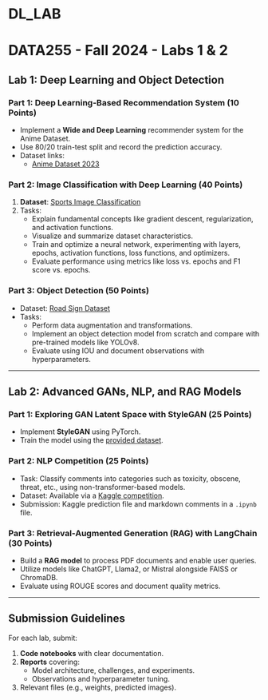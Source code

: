 # DL_LAB
# DATA255 - Fall 2024 - Labs 1 & 2

## Lab 1: Deep Learning and Object Detection

### Part 1: Deep Learning-Based Recommendation System (10 Points)
- Implement a **Wide and Deep Learning** recommender system for the Anime Dataset.
- Use 80/20 train-test split and record the prediction accuracy.
- Dataset links:
  - [Anime Dataset 2023](https://www.kaggle.com/datasets/dbdmobile/myanimelist-dataset)

### Part 2: Image Classification with Deep Learning (40 Points)
1. **Dataset**: [Sports Image Classification](https://www.kaggle.com/datasets/sidharkal/sports-image-classification/data)
2. Tasks:
   - Explain fundamental concepts like gradient descent, regularization, and activation functions.
   - Visualize and summarize dataset characteristics.
   - Train and optimize a neural network, experimenting with layers, epochs, activation functions, loss functions, and optimizers.
   - Evaluate performance using metrics like loss vs. epochs and F1 score vs. epochs.

### Part 3: Object Detection (50 Points)
- Dataset: [Road Sign Dataset](https://drive.google.com/drive/folders/1LIceJIn69vzmn40eAqz5kYJrsrC6m5lc?usp=sharing)
- Tasks:
  - Perform data augmentation and transformations.
  - Implement an object detection model from scratch and compare with pre-trained models like YOLOv8.
  - Evaluate using IOU and document observations with hyperparameters.

---

## Lab 2: Advanced GANs, NLP, and RAG Models

### Part 1: Exploring GAN Latent Space with StyleGAN (25 Points)
- Implement **StyleGAN** using PyTorch.
- Train the model using the [provided dataset](https://arxiv.org/pdf/1812.04948).

### Part 2: NLP Competition (25 Points)
- Task: Classify comments into categories such as toxicity, obscene, threat, etc., using non-transformer-based models.
- Dataset: Available via a [Kaggle competition](https://www.kaggle.com/t/a69bfc3629fe4e1cb3c2ade298b76e9e).
- Submission: Kaggle prediction file and markdown comments in a `.ipynb` file.

### Part 3: Retrieval-Augmented Generation (RAG) with LangChain (30 Points)
- Build a **RAG model** to process PDF documents and enable user queries.
- Utilize models like ChatGPT, Llama2, or Mistral alongside FAISS or ChromaDB.
- Evaluate using ROUGE scores and document quality metrics.

---

## Submission Guidelines
For each lab, submit:
1. **Code notebooks** with clear documentation.
2. **Reports** covering:
   - Model architecture, challenges, and experiments.
   - Observations and hyperparameter tuning.
3. Relevant files (e.g., weights, predicted images).

